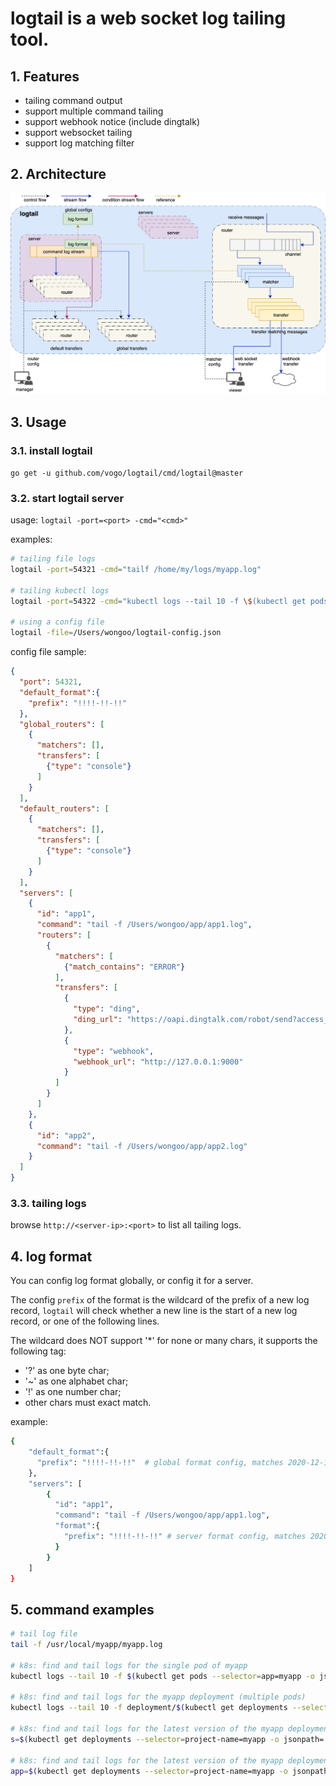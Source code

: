 # logtail is a web socket log tailing tool.

## 1. Features
- tailing command output
- support multiple command tailing
- support webhook notice (include dingtalk)
- support websocket tailing
- support log matching filter

## 2. Architecture

![](https://github.com/vogo/vogo.github.io/raw/master/logtail/logtail-architecture.png)

## 3. Usage

### 3.1. install logtail

`go get -u github.com/vogo/logtail/cmd/logtail@master`

### 3.2. start logtail server

usage: `logtail -port=<port> -cmd="<cmd>"`

examples:

```bash
# tailing file logs
logtail -port=54321 -cmd="tailf /home/my/logs/myapp.log"

# tailing kubectl logs
logtail -port=54322 -cmd="kubectl logs --tail 10 -f \$(kubectl get pods --selector=app=myapp -o jsonpath='{.items[*].metadata.name}')"

# using a config file
logtail -file=/Users/wongoo/logtail-config.json
```

config file sample:
```json
{
  "port": 54321,
  "default_format":{
    "prefix": "!!!!-!!-!!"
  },
  "global_routers": [
    {
      "matchers": [],
      "transfers": [
        {"type": "console"}
      ]
    }
  ],
  "default_routers": [
    {
      "matchers": [],
      "transfers": [
        {"type": "console"}
      ]
    }
  ],
  "servers": [
    {
      "id": "app1",
      "command": "tail -f /Users/wongoo/app/app1.log",
      "routers": [
        {
          "matchers": [
            {"match_contains": "ERROR"}
          ],
          "transfers": [
            {
              "type": "ding",
              "ding_url": "https://oapi.dingtalk.com/robot/send?access_token=<token>"
            },
            {
              "type": "webhook",
              "webhook_url": "http://127.0.0.1:9000"
            }
          ]
        }
      ]
    },
    {
      "id": "app2",
      "command": "tail -f /Users/wongoo/app/app2.log"
    }
  ]
}
```

### 3.3. tailing logs

browse `http://<server-ip>:<port>` to list all tailing logs.

## 4. log format

You can config log format globally, or config it for a server.

The config `prefix` of the format is the wildcard of the prefix of a new log record, 
`logtail` will check whether a new line is the start of a new log record, or one of the following lines.

The wildcard does NOT support '*' for none or many chars, it supports the following tag:
- '?' as one byte char;
- '~' as one alphabet char;
- '!' as one number char;
- other chars must exact match.

example:
```bash
{
    "default_format":{
      "prefix": "!!!!-!!-!!"  # global format config, matches 2020-12-12
    },
    "servers": [
        {
          "id": "app1",
          "command": "tail -f /Users/wongoo/app/app1.log",
          "format":{
            "prefix": "!!!!-!!-!!" # server format config, matches 2020-12-12
          }
        }
    ]
}
```

## 5. command examples

```bash
# tail log file
tail -f /usr/local/myapp/myapp.log

# k8s: find and tail logs for the single pod of myapp
kubectl logs --tail 10 -f $(kubectl get pods --selector=app=myapp -o jsonpath='{.items[*].metadata.name}')

# k8s: find and tail logs for the myapp deployment (multiple pods)
kubectl logs --tail 10 -f deployment/$(kubectl get deployments --selector=project-name=myapp -o jsonpath='{.items[*].metadata.name}')

# k8s: find and tail logs for the latest version of the myapp deployment (single pod)
s=$(kubectl get deployments --selector=project-name=myapp -o jsonpath='{.items[*].metadata.name}');s=${s##* };kubectl logs --tail 10 -f deployment/$s

# k8s: find and tail logs for the latest version of the myapp deployment (multiple pods)
app=$(kubectl get deployments --selector=project-name=myapp -o jsonpath='{.items[*].metadata.name}');app=${app##* };pods=$(kubectl get pods --selector=app=$app -o jsonpath='{.items[*].metadata.name}');cmd='';for pod in $pods; do cmd=$cmd"kubectl logs --tail 2 -f pod/$pod & "; done;cmd=${cmd::-3}; /bin/sh -c "$cmd"
```